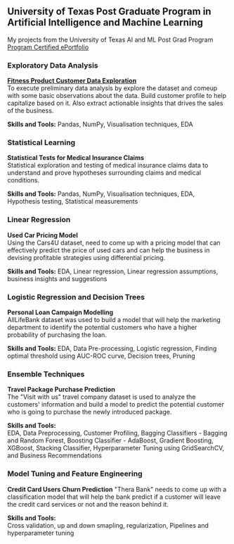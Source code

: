 ## University of Texas Post Graduate Program in Artificial Intelligence and Machine Learning
My projects from the University of Texas AI and ML Post Grad Program  
[Program Certified ePortfolio](https://eportfolio.greatlearning.in/steven-stringer)


### Exploratory Data Analysis
[**Fitness Product Customer Data Exploration**](https://nbviewer.org/github/sstringer00100/UTAIML/blob/main/EDA_Project.ipynb)  
To execute preliminary data analysis by explore the dataset and comeup with some basic observations about the data. Build customer profile to help capitalize based on it. Also extract actionable insights that drives the sales of the business.

 **Skills and Tools:**
Pandas, NumPy, Visualisation techniques, EDA


### Statistical Learning
**Statistical Tests for Medical Insurance Claims**  
Statistical exploration and testing of medical insurance claims data to understand and prove hypotheses surrounding claims and medical conditions.

**Skills and Tools:**
Pandas, NumPy, Visualisation techniques, EDA, Hypothesis testing, Statistical measurements


### Linear Regression
**Used Car Pricing Model**  
Using the Cars4U dataset, need to come up with a pricing model that can effectively predict the price of used cars and can help the business in devising profitable strategies using differential pricing.

**Skills and Tools:**
EDA, Linear regression, Linear regression assumptions, business insights and suggestions


### Logistic Regression and Decision Trees
**Personal Loan Campaign Modelling**  
AllLifeBank dataset was used to build a model that will help the marketing department to identify the potential customers who have a higher probability of purchasing the loan.

**Skills and Tools:**
EDA, Data Pre-processing, Logistic regression, Finding optimal threshold using AUC-ROC curve, Decision trees, Pruning


### Ensemble Techniques  
**Travel Package Purchase Prediction**  
The "Visit with us" travel company dataset is used to analyze the customers' information and build a model to predict the potential customer who is going to purchase the newly introduced package.  

**Skills and Tools:**  
EDA, Data Preprocessing, Customer Profiling, Bagging Classifiers - Bagging and Random Forest, Boosting Classifier - AdaBoost, Gradient Boosting, XGBoost, Stacking Classifier, Hyperparameter Tuning using GridSearchCV, and Business Recommendations  

### Model Tuning and Feature Engineering
**Credit Card Users Churn Prediction**
"Thera Bank" needs to come up with a classification model that will help the bank predict if a customer will leave the credit card services or not and the reason behind it.

**Skills and Tools:**  
Cross validation, up and down smapling, regularization, Pipelines and hyperparameter tuning

